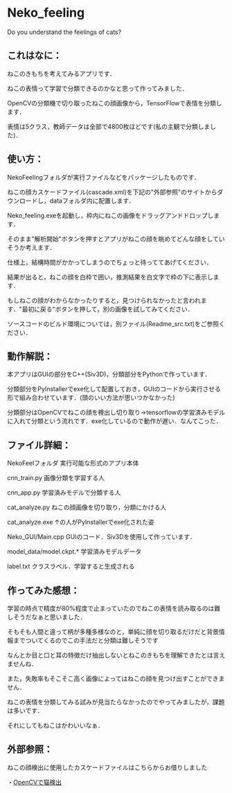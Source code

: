# Neko_feeling
Do you understand the feelings of cats?

## これはなに：
ねこのきもちを考えてみるアプリです．

ねこの表情って学習で分類できるのかなと思って作ってみました．

OpenCVの分類機で切り取ったねこの顔画像から，TensorFlowで表情を分類します．

表情は5クラス，教師データは全部で4800枚ほどです(私の主観で分類しました)．

## 使い方：
NekoFeelingフォルダが実行ファイルなどをパッケージしたものです．

ねこの顔カスケードファイル(cascade.xml)を下記の"外部参照"のサイトからダウンロードし，dataフォルダ内に配置します．

Neko_feeling.exeを起動し，枠内にねこの画像をドラッグアンドドロップします．

そのまま"解析開始"ボタンを押すとアプリがねこの顔を眺めてどんな顔をしていそうか考えます．

仕様上，結構時間がかかってしまうのでちょっと待っててあげてください．

結果が出ると，ねこの顔を白枠で囲い，推測結果を白文字で枠の下に表示します．

もしねこの顔がわからなかったりすると，見つけられなかったと言われます．"最初に戻る"ボタンを押して，別の画像を試してみてください．

ソースコードのビルド環境については，別ファイル(Readme_src.txt)をご参照ください．

## 動作解説：
本アプリはGUIの部分をC++(Siv3D)，分類部分をPythonで作っています．

分類部分をPyInstallerでexe化して配置しておき，GUIのコードから実行させる形で組み合わせています．(頭のいい方法が思いつかなかった)

分類部分はOpenCVでねこの顔を検出し切り取り→tensorflowの学習済みモデルに入れて分類という流れです．exe化しているので動作が遅い．なんてこった．

## ファイル詳細：
NekoFeelフォルダ 実行可能な形式のアプリ本体

cnn_train.py 画像分類を学習する人

cnn_app.py 学習済みモデルで分類する人

cat_analyze.py ねこの顔画像を切り取り，分類にかける人

cat_analyze.exe ↑の人がPyInstallerでexe化された姿

Neko_GUI/Main.cpp GUIのコード．Siv3Dを使用して作っています．

model_data/model.ckpt.* 学習済みモデルデータ

label.txt クラスラベル．学習すると生成される

## 作ってみた感想：
学習の時点で精度が80%程度で止まっていたのでねこの表情を読み取るのは難しそうだなぁと思いました．

そもそも人間と違って柄が多種多様なのと，単純に顔を切り取るだけだと背景情報までついてくるのでこの手法だと分類は難しそうです

なんとか目と口と耳の特徴だけ抽出しないとねこのきもちを理解できたとは言えませんね．

また，失敗率もそこそこ高く画像によってはねこの顔を見つけ出すことができません．

ねこの表情を分類してみる試みが見当たらなかったのでやってみましたが，課題は多いです．

それにしてもねこはかわいいなぁ．

## 外部参照：
ねこの顔検出に使用したカスケードファイルはこちらからお借りしました

・[OpenCVで猫検出](https://qiita.com/wellflat/items/c6ffae99be35cecc5680 "OpenCVで猫検出")
